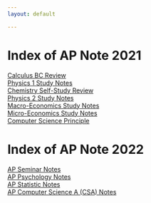 ```yaml
---
layout: default

---
```



# Index of AP Note 2021
[Calculus BC Review](/Calculus_BC/Calculus_BC_Review.md) <br />
[Physics 1 Study Notes](/Physics_1/Physics_1_Study_Notes.md) <br />
[Chemistry Self-Study Review](/Chemistry/Chemistry_Self-Study_Review.md) <br />
[Physics 2 Study Notes](/Physics_2/Physics_2_Study_Notes.md) <br />
[Macro-Economics Study Notes](/Economics/Demand_and_Supply.md) <br />
[Micro-Economics Study Notes](/Economics/Demand_and_Supply.md) <br />
[Computer Science Principle](/Computer_Science_Principle/Computer_Science_Principle.md) <br />

# Index of AP Note 2022
[AP Seminar Notes]() <br />
[AP Psychology Notes]() <br />
[AP Statistic Notes]() <br />
[AP Computer Science A (CSA) Notes]() <br />
